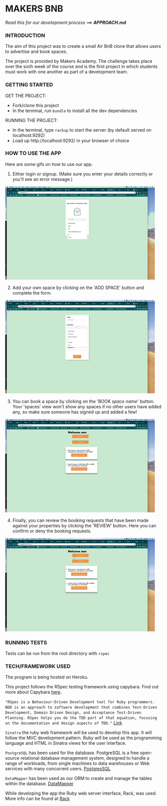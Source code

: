 # MAKERS BNB

*Read this for our development process ==>* ***APPROACH.md***

### INTRODUCTION

The aim of this project was to create a small Air BnB clone that allows users to advertise and book spaces.

The project is provided by Makers Academy. The challenge takes place over the sixth week of the course and is the first project in which students must work with one another as part of a development team.

### GETTING STARTED

GET THE PROJECT:
* Fork/clone this project
* In the terminal, run `bundle` to install all the dev dependencies

RUNNING THE PROJECT:
* In the terminal, type `rackup` to start the server (by default served on localhost:9292)
* Load up http://localhost:9292/ in your browser of choice

### HOW TO USE THE APP

Here are some gifs on how to use our app.

1.  Either login or signup. (Make sure you enter your details correctly or you'll see an error message.)

![Login](./images/loggingin.gif)

2. Add your own space by clicking on the 'ADD SPACE' button and complete the form.

![Add space](./images/adding_property.gif)

3. You can book a space by clicking on the 'BOOK *space name*' button. Your 'spaces' view won't show any spaces if no other users have added any, so make sure someone has signed up and added a few!

![Book a space](./images/requesting_booking.gif)

4. Finally, you can review the booking requests that have been made against your properties by clicking the 'REVIEW' button. Here you can confirm or deny the booking requests.

![Review booking requests](./images/confirming_booking.gif)

### RUNNING TESTS

Tests can be run from the root directory with `rspec`

### TECH/FRAMEWORK USED

The program is being hosted on Heroku.

This project follows the RSpec testing framework using capybara. Find out more about Capybara [here](http://teamcapybara.github.io/capybara/).

`"RSpec is a Behaviour-Driven Development tool for Ruby programmers. BDD is an approach to software development that combines Test-Driven Development, Domain Driven Design, and Acceptance Test-Driven Planning. RSpec helps you do the TDD part of that equation, focusing on the documentation and design aspects of TDD."` [Link](https://relishapp.com/rspec)

`Sinatra` the ruby web framework will be used to develop this app. It will follow the MVC development pattern. Ruby will be used as the programming language and HTML in Sinatra views for the user interface.

`PostgreSQL` has been used for the database. PostgreSQL is a free open-source relational database management system, designed to handle a range of workloads, from single machines to data warehouses or Web services with many concurrent users. [PostgresSQL](https://www.postgresql.org/)

`DataMapper` has been used as our ORM to create and manage the tables within the database. [DataMapper](https://datamapper.org/)

While developing the app the Ruby web server interface, Rack, was used. More info can be found at [Rack](https://rack.github.io/)
